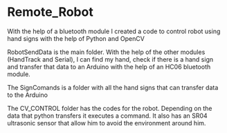 # Remote_Robot
With the help of a bluetooth module I created a code to control robot using hand signs with the help of Python and OpenCV

RobotSendData is the main folder. With the help of the other modules (HandTrack and Serial), I can find my hand, check if there is a hand sign and transfer that data to an Arduino 
with the help of an HC06 bluetooth module.

The SignComands is a folder with all the hand signs that can transfer data to the Arduino


The CV_CONTROL folder has the codes for the robot. Depending on the data that python transfers it executes a command. It also has an SR04 ultrasonic sensor that allow him to avoid the environment around him.
